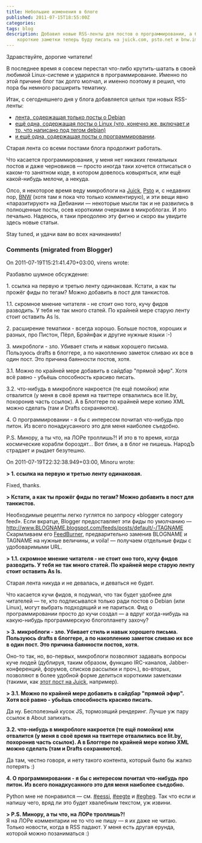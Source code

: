 ```yaml
---
title: Небольшие изменения в блоге
published: 2011-07-15T18:55:00Z
categories: 
tags: blog
description: Добавил новые RSS-ленты для постов о программировании, а более
    короткие заметки теперь буду писать на juick.com, psto.net и bnw.im.
---
```


Здравствуйте, дорогие читатели!

В последнее время я совсем перестал что-либо крутить-шатать в своей любимой Linux-системе и ударился в программирование. Именно по этой причине блог так долго молчал, и именно поэтому я решил, что пора бы немного расширить тематику.

Итак, с сегодняшнего дня у блога добавляется целых три новых RSS-ленты:

<ul><li><a href="http://feeds.feedburner.com/DebianiaDebian">лента, содержащая только посты о Debian</a></li><li><a href="http://feeds.feedburner.com/DebianiaLinux">ещё одна, содержащая посты о Linux (что, конечно же, включает и то, что написано под тегом debian)</a></li><li><a href="http://feeds.feedburner.com/DebianiaProgramming">и ещё одна, содержащая посты о программировании</a>.</li></ul>

Старая лента со всеми постами блога продолжит работать.

Что касается программирования, у меня нет никаких гениальных постов и даже черновиков — просто иногда таки хочется отписаться о каком-то занятном коде, в котором довелось ковыряться, или ещё какой-нибудь мелочи, а некуда.

Олсо, я некоторое время веду микроблоги на <a href="http://juick.com/Minoru">Juick</a>, <a href="http://minoru.psto.net/">Psto</a> и, с недавних пор, <a href="http://bnw.im/u/minoru">BNW</a> (хотя там я пока что только комментирую), и эти вещи явно «паразитируют» на Дебиании — некоторые мысли так и не развились в полноценные посты, осев короткими очерками в микроблогах. И это печально. Надеюсь, я таки преодолею эту фигню и скоро вы увидите здесь новые статьи.

Stay tuned, и удачи вам во всех начинаниях!

<h3 id='hakyll-convert-comments-title'>Comments (migrated from Blogger)</h3>
<div class='hakyll-convert-comment'>
<p class='hakyll-convert-comment-date'>On 2011-07-19T15:21:41.470+03:00, virens wrote:</p>
<p class='hakyll-convert-comment-body'>
Разбавлю шумное обсуждение:

1\. ссылка на первую и третью ленту одинаковая. Кстати, а как ты прожёг фиды по тегам? Можно добавить в пост для танкистов.

1.1. скромное мнение читателя - не стоит оно того, кучу фидов разводить. У тебя не так много статей. По крайней мере старую ленту стоит оставить As Is.

2\. расширение тематики - всегда хорошо. Больше постов, хороших и разных, про Пистон, Пёрл, Брэйнфак и другие нужные языки :-)

3\. микроблоги - зло. Убивает стиль и навык хорошего письма. Пользуюсь drafts в блоггере, а по накоплению заметок сливаю их все в один пост. Это причина баянности постов, хотя.

3.1. Можно по крайней мере добавить в сайдбар &quot;прямой эфир&quot;. Хотя всё равно - убьёшь способность красиво писать.

3.2. что-нибудь в микроблоге накроется (те ещё помойки) или отвалится (у меня в своё время на твиттере отвалились все lit.by, похоронив часть ссылок). А в Блоггере по крайней мере копию XML можно сделать (там и Drafts сохраняются). 

4\. О программировании - я бы с интересом почитал что-нибудь про питон. Из всего понадкусанного это для меня наиболее съедобно. 

P.S. Минору, а ты что, на ЛОРе троллишь?! И это в то время, когда космические корабли бороздят... Вот блин, а в блог не пишешь. НародЪ страдает и рыдает безутешно.
</p>
</div>

<div class='hakyll-convert-comment'>
<p class='hakyll-convert-comment-date'>On 2011-07-19T22:32:38.949+03:00, Minoru wrote:</p>
<p class='hakyll-convert-comment-body'>
<b>&gt; 1. ссылка на первую и третью ленту одинаковая.</b>

Fixed, thanks.

<b>&gt; Кстати, а как ты прожёг фиды по тегам? Можно добавить в пост для танкистов.</b>

Необходимые рецепты легко гуглятся по запросу «blogger category feed». Если вкратце, Blogger предоставляет эти фиды по умолчанию —     http://www.BLOGNAME.blogspot.com/feeds/posts/default/-/TAGNAME  Скармливаем его <a href="http://feedburner.google.com/" rel="nofollow">FeedBurner</a>, предварительно заменив BLOGNAME и TAGNAME на нужные величины, и voila! — получаем отдельные фиды с удобоваримыми URL.

<b>&gt; 1.1. скромное мнение читателя - не стоит оно того, кучу фидов разводить. У тебя не так много статей. По крайней мере старую ленту стоит оставить As Is.</b>

Старая лента никуда и не девалась, и деваться не будет.

Что касается кучи фидов, я подумал, что так будет удобнее для читателей — те, кто подписывался только ради постов о Debian (или Linux), могут выбрать подходящий и не париться. Фид о программировании просто до кучи создал — а вдруг когда-нибудь на какую-нибудь программерскую блогопланету захочу?

<b>&gt; 3. микроблоги - зло. Убивает стиль и навык хорошего письма. Пользуюсь drafts в блоггере, а по накоплению заметок сливаю их все в один пост. Это причина баянности постов, хотя.</b>

Оно-то так, но, во-первых, микроблоги позволяют задавать вопросы куче людей (дублируя, таким образом, функцию IRC-каналов, Jabber-конференций, форумов, списков рассылки и проч.), во-вторых, позволяют в более удобной форме делиться короткими заметками (такими, как <a href="http://juick.com/Minoru/1336913" rel="nofollow">этот пост на Juick</a>, например).

<b>&gt; 3.1. Можно по крайней мере добавить в сайдбар &quot;прямой эфир&quot;. Хотя всё равно - убьёшь способность красиво писать.</b>

Да ну. Бесполезный кусок JS, тормозящий рендеринг. Лучше уж пару ссылок в About запихать.

<b>3.2. что-нибудь в микроблоге накроется (те ещё помойки) или отвалится (у меня в своё время на твиттере отвалились все lit.by, похоронив часть ссылок). А в Блоггере по крайней мере копию XML можно сделать (там и Drafts сохраняются).</b>

Да там, честно говоря, и нету такого контента, который было бы жалко потерять :)

<b>4. О программировании - я бы с интересом почитал что-нибудь про питон. Из всего понадкусанного это для меня наиболее съедобно.</b>

Python мне не понравился — см. <a href="http://static.bitcheese.net/psto/minoru.psto.net/eessi.html" rel="nofollow">#eessi</a>, <a href="http://static.bitcheese.net/psto/minoru.psto.net/eegte.html" rel="nofollow">#eegte</a> и <a href="http://static.bitcheese.net/psto/minoru.psto.net/egheg.html" rel="nofollow">#egheg</a>. Так что если и напишу чего, вряд ли это будет хвалебным текстом, уж извини.

<b>&gt; P.S. Минору, а ты что, на ЛОРе троллишь?!</b><br/>
Я на ЛОРе комментарии не то что не пишу — я их даже не читаю. Только новости, когда в RSS падают. У меня есть другая ерунда, которой можно позаниматься :)
</p>
</div>




